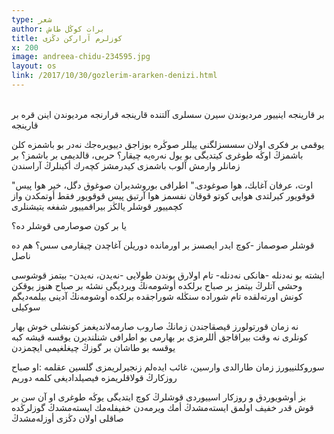 ```yaml
---
type: شعر
author: برات کوڭل طاش
title: كوزلرم آراركن دڭزی
x: 200
image: andreea-chidu-234595.jpg
layout: os
link: /2017/10/30/gozlerim-ararken-denizi.html
---
```


<br/>
بر قارینجە اینییور مردیوندن  
سیرن سسلری آلتندە  
قارینجە قرارنجە  
مردیوندن اینن قرە بر قارینجە  

یوقمی بر فكری اولان
سسسزلگنی ییللر صوڭرە بوزاجق
دییویرەجك نەدر بو باشمزە كلن 
باشمزڭ اوڭە طوغری كیتدیگی بو یول نەرەیە چیقار؟
حربی، قالدیمی بر باشمز؟
بر زمانلر وارمش
آلوب باشمزی 
كیدرمشز كچەرك أكینلرڭ آراسندن

"اوت، عرفان آغابك، هوا صوغودی."
اطرافی بوروشدیران صوغوق دگل، خیر
هوا پیس قوقویور
كیرلتدی هوایی كوتو قوقان نفسمز
هوا آرتیق پیس قوقویور
فقط أوتمكدن واز كچمییور قوشلر
یالڭز بیراقمییور شفغە یتیشنلری

یا بر كون 
صوصارمی قوشلر دە؟

قوشلر صوصماز -كوچ ایدر
ایصسز بر اورماندە دوریلن آغاچدن چیقارمی سس؟
هم دە ناصل

ایشتە بو نەدنلە
-هانكی نەدنلە-
تام اولارق بوندن طولایی
-نەیدن، نەیدن-
بیتمز قوشوسی وحشی آتلرڭ
بیتمز بر صباح برلكدە أوشومەنڭ ویردیگی نشئە
بر صباح هنوز یوقكن كونش اورتەلقدە
تام شورادە
سنڭلە
شوراجقدە
برلكدە أوشومەنڭ
آدینی بیلمەدیگم
سوكیلی

نە زمان قورتولورز قیصقاجندن زمانڭ
صاروب صارمەلاندیغمز كونشلی خوش بهار كونلری
نە وقت بیراقاجق أللرمزی
بر بهارمی بو اطرافی شنلندیرن
یوقسە قیشە كبە
یوقسە بو طاشان
بر گوزڭ چیغلغیمی ایچمزدن

سوروكلنییورز
زمان طارالدی
وارسین، غائب ایدەلم زنجیرلریمزی
گلسین عقلمە
:او صباح روزكارڭ قولاقلریمزە فیصیلدادیغی كلمە
دوریم

بز أوشویوردق
و روزكار
اسییوردی قوشلرڭ كوچ ایتدیگی یوڭە طوغری
او آن سن 
بر قوش قدر خفیف اولمق ایستەمشدڭ
أمك ویرمەدن خفیفلەمك ایستەمشدڭ
گوزلرڭدە صاقلی اولان دڭزی أوزلەمشدڭ
